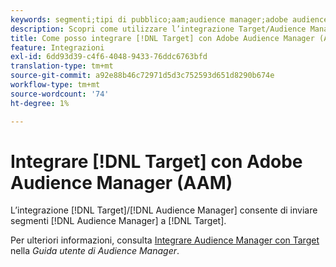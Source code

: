 ```yaml
---
keywords: segmenti;tipi di pubblico;aam;audience manager;adobe audience manager;integrare;integrazione
description: Scopri come utilizzare l’integrazione Target/Audience Manager per inviare segmenti di Audience Manager (AAM) ad Adobe Target.
title: Come posso integrare [!DNL Target] con Adobe Audience Manager (AAM)?
feature: Integrazioni
exl-id: 6dd93d39-c4f6-4048-9433-76ddc6763bfd
translation-type: tm+mt
source-git-commit: a92e88b46c72971d5d3c752593d651d8290b674e
workflow-type: tm+mt
source-wordcount: '74'
ht-degree: 1%

---
```


# Integrare [!DNL Target] con Adobe Audience Manager (AAM)

L’integrazione [!DNL Target]/[!DNL Audience Manager] consente di inviare segmenti [!DNL Audience Manager] a [!DNL Target].

Per ulteriori informazioni, consulta [Integrare Audience Manager con Target](https://experienceleague.adobe.com/docs/audience-manager/user-guide/implementation-integration-guides/integration-other-solutions/aam-target-integration.html) nella *Guida utente di Audience Manager*.

